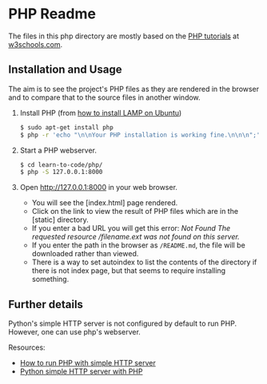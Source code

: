 # PHP Readme

The files in this php directory are mostly based on the [PHP tutorials](https://www.w3schools.com/PhP/default.asp) at [w3schools.com](https://www.w3schools.com).


## Installation and Usage

The aim is to see the project's PHP files as they are rendered in the browser and to compare that to the source files in another window.

1. Install PHP (from [how to install LAMP on Ubuntu](http://howtoubuntu.org/how-to-install-lamp-on-ubuntu#install-php))

    ```bash
    $ sudo apt-get install php
    $ php -r 'echo "\n\nYour PHP installation is working fine.\n\n\n";'
    ```
2. Start a PHP webserver.

    ```bash
    $ cd learn-to-code/php/
    $ php -S 127.0.0.1:8000
    ```
3. Open http://127.0.0.1:8000 in your web browser.

    - You will see the [index.html] page rendered.
    - Click on the link to view the result of PHP files which are in the [static] directory.
    - If you enter a bad URL you will get this error: _Not Found The requested resource /filename.ext was not found on this server._
    - If you enter the path in the browser as `/README.md`, the file will be downloaded rather than viewed.
    - There is a way to set autoindex to list the contents of the directory if there is not index page, but that seems to require installing something.


## Further details

Python's simple HTTP server is not configured by default to run PHP. However, one can use php's webserver.

Resources:
- [How to run PHP with simple HTTP server](https://serverfault.com/questions/338394/how-to-run-php-with-simplehttpserver)
- [Python simple HTTP server with PHP](https://stackoverflow.com/questions/12235876/python-simplehttpserver-with-php)
